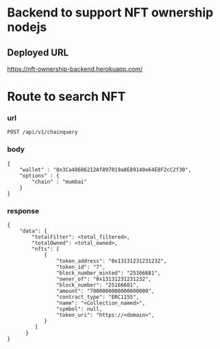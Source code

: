 # Backend to support NFT ownership nodejs


## Deployed URL

https://nft-ownership-backend.herokuapp.com/

# Route to search NFT 

### url
`POST /api/v1/chainquery`

### body 
```
{
    "wallet" : "0x3Ca48686212Af897019a8E89140e64E8F2cC2f30",
    "options" : {
        "chain" : "mumbai"
    }
}
```
### response

```
{
    "data": {
        "totalFilter": <total_filtered>,
        "totalOwned": <total_owned>,
        "nfts": [
            {
                "token_address": "0x13131231231232",
                "token_id": "7",
                "block_number_minted": "25166681",
                "owner_of": "0x13131231231232",
                "block_number": "25166681",
                "amount": "7000000000000000000",
                "contract_type": "ERC1155",
                "name": "<Collection_named>",
                "symbol": null,
                "token_uri": "https://<domain>",
            }
         ]
      }
}
```
